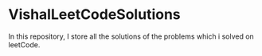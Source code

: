 # VishalLeetCodeSolutions
In this repository,  I store all the solutions of the problems which i solved on leetCode. 

